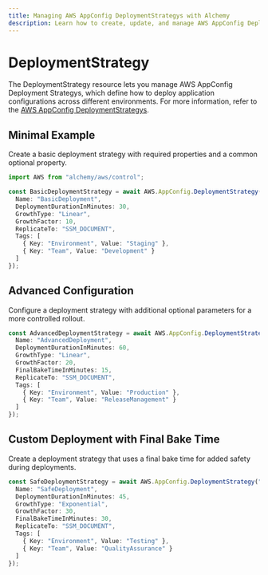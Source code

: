 ```yaml
---
title: Managing AWS AppConfig DeploymentStrategys with Alchemy
description: Learn how to create, update, and manage AWS AppConfig DeploymentStrategys using Alchemy Cloud Control.
---
```


# DeploymentStrategy

The DeploymentStrategy resource lets you manage AWS AppConfig Deployment Strategys, which define how to deploy application configurations across different environments. For more information, refer to the [AWS AppConfig DeploymentStrategys](https://docs.aws.amazon.com/appconfig/latest/userguide/).

## Minimal Example

Create a basic deployment strategy with required properties and a common optional property.

```ts
import AWS from "alchemy/aws/control";

const BasicDeploymentStrategy = await AWS.AppConfig.DeploymentStrategy("BasicDeploymentStrategy", {
  Name: "BasicDeployment",
  DeploymentDurationInMinutes: 30,
  GrowthType: "Linear",
  GrowthFactor: 10,
  ReplicateTo: "SSM_DOCUMENT",
  Tags: [
    { Key: "Environment", Value: "Staging" },
    { Key: "Team", Value: "Development" }
  ]
});
```

## Advanced Configuration

Configure a deployment strategy with additional optional parameters for a more controlled rollout.

```ts
const AdvancedDeploymentStrategy = await AWS.AppConfig.DeploymentStrategy("AdvancedDeploymentStrategy", {
  Name: "AdvancedDeployment",
  DeploymentDurationInMinutes: 60,
  GrowthType: "Linear",
  GrowthFactor: 20,
  FinalBakeTimeInMinutes: 15,
  ReplicateTo: "SSM_DOCUMENT",
  Tags: [
    { Key: "Environment", Value: "Production" },
    { Key: "Team", Value: "ReleaseManagement" }
  ]
});
```

## Custom Deployment with Final Bake Time

Create a deployment strategy that uses a final bake time for added safety during deployments.

```ts
const SafeDeploymentStrategy = await AWS.AppConfig.DeploymentStrategy("SafeDeploymentStrategy", {
  Name: "SafeDeployment",
  DeploymentDurationInMinutes: 45,
  GrowthType: "Exponential",
  GrowthFactor: 30,
  FinalBakeTimeInMinutes: 30,
  ReplicateTo: "SSM_DOCUMENT",
  Tags: [
    { Key: "Environment", Value: "Testing" },
    { Key: "Team", Value: "QualityAssurance" }
  ]
});
```
